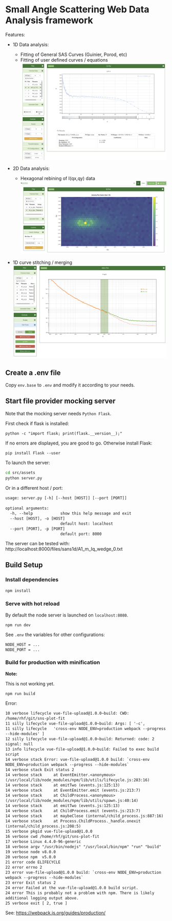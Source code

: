 # Small Angle Scattering Web Data Analysis framework

Features:

* 1D Data analysis:
    - Fitting of General SAS Curves (Guinier, Porod, etc)
    - Fitting of user defined curves / equations
    ![](docs/img/s1.png)

* 2D Data analysis:
    - Hexagonal rebining of I(qx,qy) data
    ![](docs/img/s2.png)

* 1D curve stitching / merging
    ![](docs/img/s3.png)

## Create a .env file

Copy `env.base` to `.env` and modify it according to your needs.

## Start file provider mocking server

Note that the mocking server needs `Python Flask`.

First check if flask is installed:

```
python -c "import flask; print(flask.__version__);"
```

If no errors are displayed, you are good to go. Otherwise install Flask:

```
pip install Flask --user
```

To launch the server:

```bash
cd src/assets
python server.py
```

Or in a different host / port:

```
usage: server.py [-h] [--host [HOST]] [--port [PORT]]

optional arguments:
  -h, --help            show this help message and exit
  --host [HOST], -o [HOST]
                        default host: localhost
  --port [PORT], -p [PORT]
                        default port: 8000
```

The server can be tested with:
http://localhost:8000/files/sans1d/A1_m_Iq_wedge_0.txt


## Build Setup


### Install dependencies

```
npm install
```

### Serve with hot reload

By default the node server is launched on `localhost:8080`.

```
npm run dev
```

See `.env` the variables for other configurations:

```
NODE_HOST = ...
NODE_PORT = ...
```


### Build for production with minification


**Note:**

This is not working yet.

```
npm run build
```

Error:

```
10 verbose lifecycle vue-file-upload@1.0.0~build: CWD: /home/rhf/git/sns-plot-fit
11 silly lifecycle vue-file-upload@1.0.0~build: Args: [ '-c',
11 silly lifecycle   'cross-env NODE_ENV=production webpack --progress --hide-modules' ]
12 silly lifecycle vue-file-upload@1.0.0~build: Returned: code: 2  signal: null
13 info lifecycle vue-file-upload@1.0.0~build: Failed to exec build script
14 verbose stack Error: vue-file-upload@1.0.0 build: `cross-env NODE_ENV=production webpack --progress --hide-modules`
14 verbose stack Exit status 2
14 verbose stack     at EventEmitter.<anonymous> (/usr/local/lib/node_modules/npm/lib/utils/lifecycle.js:283:16)
14 verbose stack     at emitTwo (events.js:125:13)
14 verbose stack     at EventEmitter.emit (events.js:213:7)
14 verbose stack     at ChildProcess.<anonymous> (/usr/local/lib/node_modules/npm/lib/utils/spawn.js:40:14)
14 verbose stack     at emitTwo (events.js:125:13)
14 verbose stack     at ChildProcess.emit (events.js:213:7)
14 verbose stack     at maybeClose (internal/child_process.js:887:16)
14 verbose stack     at Process.ChildProcess._handle.onexit (internal/child_process.js:208:5)
15 verbose pkgid vue-file-upload@1.0.0
16 verbose cwd /home/rhf/git/sns-plot-fit
17 verbose Linux 4.4.0-96-generic
18 verbose argv "/usr/bin/nodejs" "/usr/local/bin/npm" "run" "build"
19 verbose node v8.0.0
20 verbose npm  v5.0.0
21 error code ELIFECYCLE
22 error errno 2
23 error vue-file-upload@1.0.0 build: `cross-env NODE_ENV=production webpack --progress --hide-modules`
23 error Exit status 2
24 error Failed at the vue-file-upload@1.0.0 build script.
24 error This is probably not a problem with npm. There is likely additional logging output above.
25 verbose exit [ 2, true ]

```
See:
https://webpack.js.org/guides/production/


